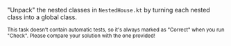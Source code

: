 

"Unpack" the nested classes in `NestedHouse.kt` by turning each nested class
into a global class.

<sub> This task doesn't contain automatic tests,
so it's always marked as "Correct" when you run "Check".
Please compare your solution with the one provided! </sub>
